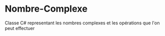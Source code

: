 # Nombre-Complexe
Classe C# representant les nombres complexes et les opérations que l'on peut effectuer
